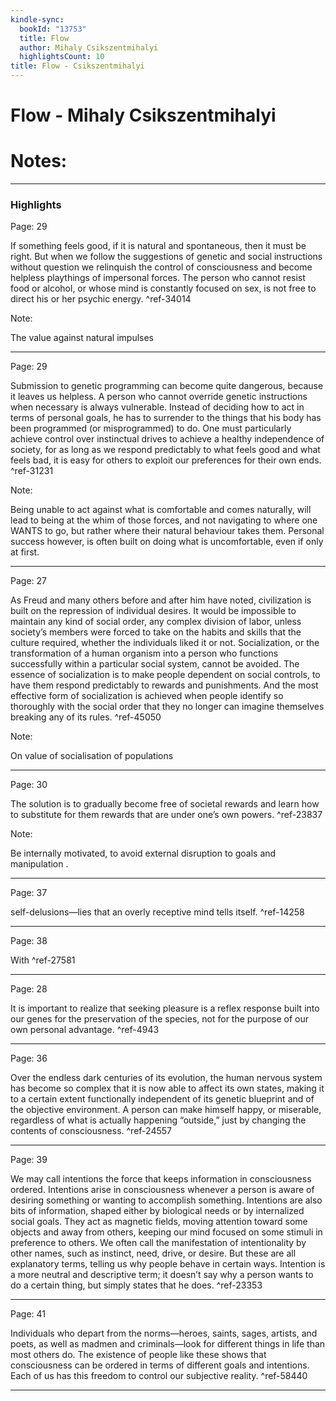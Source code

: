 ```yaml
---
kindle-sync:
  bookId: "13753"
  title: Flow
  author: Mihaly Csikszentmihalyi
  highlightsCount: 10
title: Flow - Csikszentmihalyi
---
```

# Flow - Mihaly Csikszentmihalyi

# Notes:

---

### Highlights
Page: 29

If something feels good, if it is natural and spontaneous, then it must be right. But when we follow the suggestions of genetic and social instructions without question we relinquish the control of consciousness and become helpless playthings of impersonal forces. The person who cannot resist food or alcohol, or whose mind is constantly focused on sex, is not free to direct his or her psychic energy. ^ref-34014

Note:

The value against natural impulses


---
Page: 29

Submission to genetic programming can become quite dangerous, because it leaves us helpless. A person who cannot override genetic instructions when necessary is always vulnerable. Instead of deciding how to act in terms of personal goals, he has to surrender to the things that his body has been programmed (or misprogrammed) to do. One must particularly achieve control over instinctual drives to achieve a healthy independence of society, for as long as we respond predictably to what feels good and what feels bad, it is easy for others to exploit our preferences for their own ends. ^ref-31231

Note:

Being unable to act against what is comfortable and comes naturally, will lead to being at the whim of those forces, and not navigating to where one WANTS to go, but rather where their natural behaviour takes them.
Personal success however, is often built on doing what is uncomfortable, even if only at first.


---
Page: 27

As Freud and many others before and after him have noted, civilization is built on the repression of individual desires. It would be impossible to maintain any kind of social order, any complex division of labor, unless society’s members were forced to take on the habits and skills that the culture required, whether the individuals liked it or not. Socialization, or the transformation of a human organism into a person who functions successfully within a particular social system, cannot be avoided. The essence of socialization is to make people dependent on social controls, to have them respond predictably to rewards and punishments. And the most effective form of socialization is achieved when people identify so thoroughly with the social order that they no longer can imagine themselves breaking any of its rules. ^ref-45050

Note:

On value of socialisation of populations


---
Page: 30

The solution is to gradually become free of societal rewards and learn how to substitute for them rewards that are under one’s own powers. ^ref-23837

Note:

Be internally motivated, to avoid external disruption to goals and manipulation .


---
Page: 37

self-delusions—lies that an overly receptive mind tells itself. ^ref-14258

---
Page: 38

With ^ref-27581

---
Page: 28

It is important to realize that seeking pleasure is a reflex response built into our genes for the preservation of the species, not for the purpose of our own personal advantage. ^ref-4943

---
Page: 36

Over the endless dark centuries of its evolution, the human nervous system has become so complex that it is now able to affect its own states, making it to a certain extent functionally independent of its genetic blueprint and of the objective environment. A person can make himself happy, or miserable, regardless of what is actually happening “outside,” just by changing the contents of consciousness. ^ref-24557

---
Page: 39

We may call intentions the force that keeps information in consciousness ordered. Intentions arise in consciousness whenever a person is aware of desiring something or wanting to accomplish something. Intentions are also bits of information, shaped either by biological needs or by internalized social goals. They act as magnetic fields, moving attention toward some objects and away from others, keeping our mind focused on some stimuli in preference to others. We often call the manifestation of intentionality by other names, such as instinct, need, drive, or desire. But these are all explanatory terms, telling us why people behave in certain ways. Intention is a more neutral and descriptive term; it doesn’t say why a person wants to do a certain thing, but simply states that he does. ^ref-23353

---
Page: 41

Individuals who depart from the norms—heroes, saints, sages, artists, and poets, as well as madmen and criminals—look for different things in life than most others do. The existence of people like these shows that consciousness can be ordered in terms of different goals and intentions. Each of us has this freedom to control our subjective reality. ^ref-58440

---
